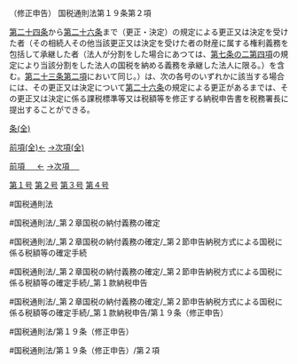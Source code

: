 （修正申告）
国税通則法第１９条第２項

[第二十四条](国税通則法＿＿＿＿＿第２４条第１項)から[第二十六条](国税通則法＿＿＿＿＿第２６条第１項)まで（更正・決定）の規定による更正又は決定を受けた者（その相続人その他当該更正又は決定を受けた者の財産に属する権利義務を包括して承継した者（法人が分割をした場合にあつては、[第七条の二第四項](国税通則法＿＿＿＿＿第７条の２第４項)の規定により当該分割をした法人の国税を納める義務を承継した法人に限る。）を含む。[第二十三条第二項](国税通則法＿＿＿＿＿第２３条第２項)において同じ。）は、次の各号のいずれかに該当する場合には、その更正又は決定について[第二十六条](国税通則法＿＿＿＿＿第２６条第１項)の規定による更正があるまでは、その更正又は決定に係る課税標準等又は税額等を修正する納税申告書を税務署長に提出することができる。

[条(全)](国税通則法＿＿＿＿＿第１９条_.md)

[前項(全)←](国税通則法＿＿＿＿＿第１９条第１項_.md)    [→次項(全)](国税通則法＿＿＿＿＿第１９条第３項_.md)

[前項 　 ←](国税通則法＿＿＿＿＿第１９条第１項.md)    [→次項 　 ](国税通則法＿＿＿＿＿第１９条第３項.md)

[第１号](国税通則法＿＿＿＿＿第１９条第２項第１号.md)  [第２号](国税通則法＿＿＿＿＿第１９条第２項第２号.md)  [第３号](国税通則法＿＿＿＿＿第１９条第２項第３号.md)  [第４号](国税通則法＿＿＿＿＿第１９条第２項第４号.md)  

#国税通則法

#国税通則法/_第２章国税の納付義務の確定

#国税通則法/_第２章国税の納付義務の確定/_第２節申告納税方式による国税に係る税額等の確定手続

#国税通則法/_第２章国税の納付義務の確定/_第２節申告納税方式による国税に係る税額等の確定手続/_第１款納税申告

#国税通則法/_第２章国税の納付義務の確定/_第２節申告納税方式による国税に係る税額等の確定手続/_第１款納税申告/第１９条（修正申告）

#国税通則法/第１９条（修正申告）

#国税通則法/第１９条（修正申告）/第２項

